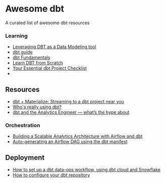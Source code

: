 # Awesome dbt
A curated list of awesome dbt resources 

### Learning
- [Leveraging DBT as a Data Modeling tool](https://medium.com/analytics-and-data/leveraging-dbt-as-a-data-modeling-tool-b3caf78f4a3a)
- [dbt guide](https://about.gitlab.com/handbook/business-technology/data-team/platform/dbt-guide/)
- [dbt Fundamentals](https://courses.getdbt.com/collections)
- [Learn DBT from Scratch](https://www.udemy.com/course/learn-dbt-from-scratch/)
- [Your Essential dbt Project Checklist](https://discourse.getdbt.com/t/your-essential-dbt-project-checklist/1377)
- 
## Resources
- [dbt + Materialize: Streaming to a dbt project near you](https://blog.getdbt.com/dbt-materialize-streaming-to-a-dbt-project-near-you/)
- [Who's really using dbt?](https://semistructured.substack.com/p/dbt-analytics-engineering-or-data-engineering)
- [dbt and the Analytics Engineer — what’s the hype about](https://medium.com/validio/dbt-and-the-analytics-engineer-whats-the-hype-about-907eb86c4938)

### Orchestration
- [Building a Scalable Analytics Architecture with Airflow and dbt](https://www.astronomer.io/blog/airflow-dbt-1)
- [Auto-generating an Airflow DAG using the dbt manifest](https://engineering.autotrader.co.uk/2021/09/15/auto-generated-airflow-dag-for-dbt.html)
## Deployment
- [How to set up a dbt data-ops workflow, using dbt cloud and Snowflake](https://www.startdataengineering.com/post/cicd-dbt/)
- [How to configure your dbt repository](https://discourse.getdbt.com/t/how-to-configure-your-dbt-repository-one-or-many/2121)
